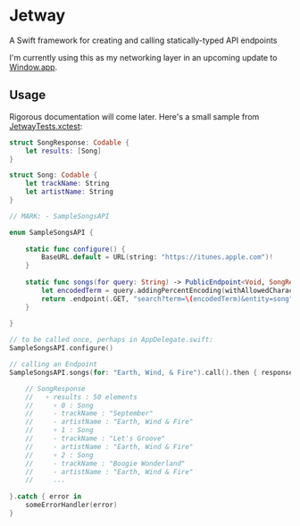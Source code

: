 # Jetway
A Swift framework for creating and calling statically-typed API endpoints

I'm currently using this as my networking layer in an upcoming update to [Window.app](https://itunes.apple.com/us/app/window-fasting-tracker/id1112765909?mt=8). 

## Usage

Rigorous documentation will come later. Here's a small sample from [JetwayTests.xctest](https://github.com/calda/Jetway/tree/master/JetwayTests):

```swift
struct SongResponse: Codable {
    let results: [Song]
}

struct Song: Codable {
    let trackName: String
    let artistName: String
}
```

```swift
// MARK: - SampleSongsAPI

enum SampleSongsAPI {
    
    static func configure() {
        BaseURL.default = URL(string: "https://itunes.apple.com")!
    }
    
    static func songs(for query: String) -> PublicEndpoint<Void, SongResponse> {
        let encodedTerm = query.addingPercentEncoding(withAllowedCharacters: .urlQueryAllowed)!
        return .endpoint(.GET, "search?term=\(encodedTerm)&entity=song")
    }
    
}
```

```swift
// to be called once, perhaps in AppDelegate.swift:
SampleSongsAPI.configure()

// calling an Endpoint
SampleSongsAPI.songs(for: "Earth, Wind, & Fire").call().then { response in

    // SongResponse
    //   ▿ results : 50 elements
    //     ▿ 0 : Song
    //     - trackName : "September"
    //     - artistName : "Earth, Wind & Fire"
    //     ▿ 1 : Song
    //     - trackName : "Let's Groove"
    //     - artistName : "Earth, Wind & Fire"
    //     ▿ 2 : Song
    //     - trackName : "Boogie Wonderland"
    //     - artistName : "Earth, Wind & Fire"
    //     ...
    
}.catch { error in
    someErrorHandler(error)
}
```
